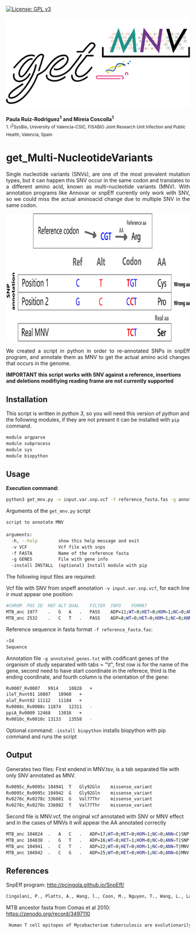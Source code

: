 [![License: GPL v3](https://img.shields.io/badge/License-GPL%20v3-brightgreen.svg)](https://github.com/PathoGenOmics-Lab/get_MNV/blob/main/LICENSE)
<p align="center">
  <img src="https://github.com/Pathogenomics-Lab/get_MNV/blob/main/images/get_mnv2.png" height="250" alt="get_MNV">
</p>

__Paula Ruiz-Rodriguez<sup>1</sup>__ 
__and Mireia Coscolla<sup>1</sup>__
<br>
<sub> 1. I<sup>2</sup>SysBio, University of Valencia-CSIC, FISABIO Joint Research Unit Infection and Public Health, Valencia, Spain </sub>  



# get_Multi-NucleotideVariants 
<p align="justify">Single nucleotide variants (SNVs), are one of the most prevalent mutation types, but it can happen this SNV occur in the same codon and translates to a different amino acid, known as multi-nucleotide variants (MNV). With annotation programs like Annovar or snpEff currently only work with SNV, so we could miss the actual aminoacid change due to multiple SNV in the same codon.</p>

<p align="center"><img src="https://github.com/Pathogenomics-Lab/get_MNV/blob/main/images/get_mnv_aa.png" height="350" alt="get_MNV"></p>

<p align="justify">We created a script in python in order to re-annotated SNPs in snpEff program, and annotate them as MNV to get the actual amino acid changes that occurs in the genome.</p>

**IMPORTANT this script works with SNV against a reference, insertions and deletions modifiying reading frame are not currently supported**

## Installation

This script is written in _python 3_, so you will need this version of _python_ and the following modules, if they are not present it can be installed with `pip` command.


```bash
module argparse
module subprocess
module sys
module biopython
```

## Usage
**Execution command:**
```bash
python3 get_mnv.py -v input.var.snp.vcf -f reference_fasta.fas -g annotated_genes.txt
```
Arguments of the `get_mnv.py` script
```bash
script to annotate MNV

arguments:
  -h, --help        show this help message and exit
  -v VCF            Vcf file with snps
  -f FASTA          Name of the reference fasta
  -g GENES          File with gene info
  -install INSTALL  (optional) Install module with pip
```

The following input files are required:


Vcf file with SNV from snpeff annotation `-v input.var.snp.vcf`, for each line ir must appear one position:



```bash
#CHROM	POS	ID	REF	ALT	QUAL	FILTER	INFO	FORMAT	
MTB_anc	1977	.	G	A	.	PASS	ADP=11;WT=0;HET=0;HOM=1;NC=0;ANN=A|intergenic_region|MODIFIER|dnaA_Rv0001-dnaN_Rv0002|gene0-gene1|intergenic_region|gene0-gene1|||n.1977G>A||||||	GT:GQ:SDP:DP:RD:AD:FREQ:PVAL:RBQ:ABQ:RDF:RDR:ADF:ADR	1/1:58:12:11:0:11:100%:1.4176E-6:0:44:0:0:5:6
MTB_anc	2532	.	C	T	.	PASS	ADP=8;WT=0;HET=0;HOM=1;NC=0;ANN=T|synonymous_variant|LOW|dnaN_Rv0002|gene1|transcript|Transcript_gene1|Coding|1/1|c.481C>T|p.Leu161Leu|481/1209|481/1209|161/402||,T|custom|MODIFIER|||CUSTOM&additionnal_annotations|Essential_in_vitro|||n.2532C>T||||||,T|custom|MODIFIER|||CUSTOM&additionnal_annotations|information_pathways|||n.2532C>T||||||	GT:GQ:SDP:DP:RD:AD:FREQ:PVAL:RBQ:ABQ:RDF:RDR:ADF:ADR	1/1:41:9:8:0:8:100%:7.77E-5:0:38:0:0:4:4
```

Reference sequence in fasta format `-f reference_fasta.fas`:

```bash
>Id
Sequence
```
Annotation file `-g annotated_genes.txt` with codificant genes of the organism of study separated with tabs = "\t", first row is for the name of the gene, second need to have start coordinate in the referece, third is the ending coordinate, and fourth column is the orientation of the gene:

```bash
Rv0007_Rv0007	9914	10828	+
ileT_Rvnt01	10887	10960	+
alaT_Rvnt02	11112	11184	+
Rv0008c_Rv0008c	11874	12311	-
ppiA_Rv0009	12468	13016	+
Rv0010c_Rv0010c	13133	13558	-
```

Optional command:
`-install biopython` installs biopython with pip command and runs the script

## Output

Generates two files:
First endend in MNV.tsv, is a tab separated file with only SNV annotated as MNV.
```bash
Rv0095c_Rv0095c	104941	T	Gly92Gln	missense_variant
Rv0095c_Rv0095c	104942	G	Gly92Gln	missense_variant
Rv0278c_Rv0278c	336081	G	Val77Thr	missense_variant
Rv0278c_Rv0278c	336082	T	Val77Thr	missense_variant
```

Second file is MNV.vcf, the original vcf annotated with SNV or MNV effect and in the cases of MNVs it will appear the AA annotated correctly
```bash
MTB_anc	104824	.	A	C	.	ADP=17;WT=0;HET=0;HOM=1;NC=0;ANN=C|SNP|missense_variant|Ile131Ser|missense_variant|MODERATE|Rv0095c_Rv0095c|gene100|transcript|Transcript_gene100|Coding|1/1|c.392T>G|p.Ile131Ser|392/411|392/411|131/136||,C|custom|MODIFIER|||CUSTOM&additionnal_annotations|Non_essential_in_vitro|||n.104824A>C||||||,C|custom|MODIFIER|||CUSTOM&additionnal_annotations|insertion_seqs_and_phages|||n.104824A>C||||||
MTB_anc	104838	.	G	T	.	ADP=16;WT=0;HET=1;HOM=0;NC=0;ANN=T|SNP|missense_variant|Asp126Glu|missense_variant|MODERATE|Rv0095c_Rv0095c|gene100|transcript|Transcript_gene100|Coding|1/1|c.378C>A|p.Asp126Glu|378/411|378/411|126/136||,T|custom|MODIFIER|||CUSTOM&additionnal_annotations|Non_essential_in_vitro|||n.104838G>T||||||,T|custom|MODIFIER|||CUSTOM&additionnal_annotations|insertion_seqs_and_phages|||n.104838G>T||||||
MTB_anc	104941	.	C	T	.	ADP=22;WT=0;HET=0;HOM=1;NC=0;ANN=T|MNV|missense_variant|Gly92Gln|missense_variant|MODERATE|Rv0095c_Rv0095c|gene100|transcript|Transcript_gene100|Coding|1/1|c.275G>A|p.Gly92Glu|275/411|275/411|92/136||,T|custom|MODIFIER|||CUSTOM&additionnal_annotations|Non_essential_in_vitro|||n.104941C>T||||||,T|custom|MODIFIER|||CUSTOM&additionnal_annotations|insertion_seqs_and_phages|||n.104941C>T||||||
MTB_anc	104942	.	C	G	.	ADP=25;WT=0;HET=0;HOM=1;NC=0;ANN=G|MNV|missense_variant|Gly92Gln|missense_variant|MODERATE|Rv0095c_Rv0095c|gene100|transcript|Transcript_gene100|Coding|1/1|c.274G>C|p.Gly92Arg|274/411|274/411|92/136||,G|custom|MODIFIER|||CUSTOM&additionnal_annotations|Non_essential_in_vitro|||n.104942C>G||||||,G|custom|MODIFIER|||CUSTOM&additionnal_annotations|insertion_seqs_and_phages|||n.104942C>G||||||
```
## References

SnpEff program: http://pcingola.github.io/SnpEff/

```bash
Cingolani, P., Platts, A., Wang, l., Coon, M., Nguyen, T., Wang, L., Land, S. J., Lu, X., & Ruden, D. M. (2012). A program for annotating and predicting the effects of single nucleotide polymorphisms, SnpEff: SNPs in the genome of Drosophila melanogaster strain w1118; iso-2; iso-3. Fly, 6(2), 80–92. https://doi.org/10.4161/fly.19695
```

MTB ancestor fasta from Comas et al 2010: https://zenodo.org/record/3497110

```bash
 Human T cell epitopes of Mycobacterium tuberculosis are evolutionarily hyperconserved. Comas et al 2010; Nature Genetics (doi:10.1038/ng.590).
```
